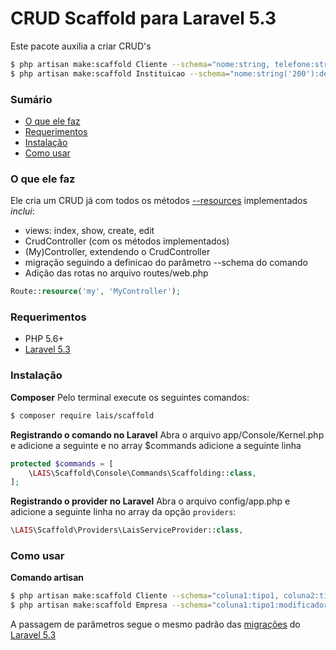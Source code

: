 # CRUD Scaffold para Laravel 5.3
Este pacote auxilia a criar CRUD's

```sh
$ php artisan make:scaffold Cliente --schema="nome:string, telefone:string, data_nascimento:date" --plural="Clientes" --singular="Cliente"
$ php artisan make:scaffold Instituicao --schema="nome:string('200'):default('LAIS'), cnpj:string:nullable, quantidade_funcionarios:integer" -p Clientes -s Cliente
```

### Sumário
 - [O que ele faz](#o-que-ele-faz)
 - [Requerimentos](#requerimentos)
 - [Instalação](#instalação)
 - [Como usar](#como-usar)

### O que ele faz
Ele cria um CRUD já com todos os métodos [--resources](https://laravel.com/docs/5.3/controllers#resource-controllers) implementados
*inclui*:
 - views: index, show, create, edit
 - CrudController (com os métodos implementados)
 - (My)Controller, extendendo o CrudController
 - migração seguindo a definicao do parâmetro --schema do comando
 - Adição das rotas no arquivo routes/web.php
```php
Route::resource('my', 'MyController');
```


### Requerimentos
 - PHP 5.6+
 - [Laravel 5.3](https://laravel.com/docs/5.3)

### Instalação

**Composer**
Pelo terminal execute os seguintes comandos:
```sh
$ composer require lais/scaffold
```
**Registrando o comando no Laravel**
Abra o arquivo app/Console/Kernel.php e adicione a seguinte
e no array $commands adicione a seguinte linha
```php
protected $commands = [
    \LAIS\Scaffold\Console\Commands\Scaffolding::class,
];
```

**Registrando o provider no Laravel**
Abra o arquivo config/app.php e adicione a seguinte linha no array da opção `providers`:
```php
\LAIS\Scaffold\Providers\LaisServiceProvider::class,
```

### Como usar
**Comando artisan**
```sh
$ php artisan make:scaffold Cliente --schema="coluna1:tipo1, coluna2:tipo2..." --plural="Clientes" --singular="Cliente"
$ php artisan make:scaffold Empresa --schema="coluna1:tipo1:modificador1, coluna2:tipo2..." -p Clientes -s Cliente
```


A passagem de parâmetros segue o mesmo padrão das [migrações](https://laravel.com/docs/5.3/migrations#columns) do [Laravel 5.3](https://laravel.com/docs/5.3)
